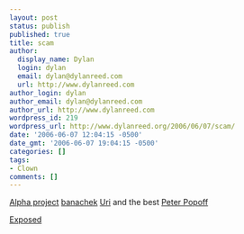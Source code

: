 ```yaml
---
layout: post
status: publish
published: true
title: scam
author:
  display_name: Dylan
  login: dylan
  email: dylan@dylanreed.com
  url: http://www.dylanreed.com
author_login: dylan
author_email: dylan@dylanreed.com
author_url: http://www.dylanreed.com
wordpress_id: 219
wordpress_url: http://www.dylanreed.org/2006/06/07/scam/
date: '2006-06-07 12:04:15 -0500'
date_gmt: '2006-06-07 19:04:15 -0500'
categories: []
tags:
- Clown
comments: []
---
```

<p><a href="http://en.wikipedia.org/wiki/Project_Alpha">Alpha project</a> <a href="http://www.banachek.org/">banachek</a> <a href="http://en.wikipedia.org/wiki/Uri_Geller">Uri</a> and the best <a href="http://www.peterpopoff.org/">Peter Popoff</a></p>
<p><a href="http://www.darat.org/~dimossi/James.Randi.debunking.on.Tonight.Show.wmv">Exposed</a></p>
